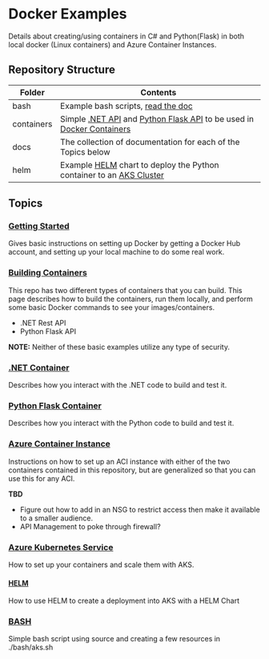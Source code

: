 # Docker Examples

Details about creating/using containers in C# and Python(Flask) in both local docker (Linux 
containers) and Azure Container Instances. 

## Repository Structure

|Folder|Contents|
|-----|------|
|bash|Example bash scripts, [read the doc](./docs/Bash.md)|
|containers|Simple [.NET API](./docs/DotNet.md) and [Python Flask API](./docs/Python.md) to be used in [Docker Containers](./docs/Containers.md)|
|docs|The collection of documentation for each of the Topics below|
|helm|Example [HELM](./docs/Helm.md) chart to deploy the Python container to an [AKS Cluster](./docs/AKS.md)|


## Topics


### [Getting Started](./docs/GetStarted.md)
Gives basic instructions on setting up Docker by getting a Docker Hub account, and setting up your local machine to do some real work. 

### [Building Containers](./docs/Containers.md)
This repo has two different types of containers that you can build. This page describes how to build the containers, run them locally, and perform some basic Docker commands to see your images/containers.

- .NET Rest API
- Python Flask API

<b>NOTE:</b> Neither of these basic examples utilize any type of security. 

### [.NET Container](./docs/DotNet.md)
Describes how you interact with the .NET code to build and test it.

### [Python Flask Container](./docs/Python.md)
Describes how you interact with the Python code to build and test it.

### [Azure Container Instance](./docs/ACI.md)
Instructions on how to set up an ACI instance with either of the two containers contained in this repository, but are generalized so that you can use this for any ACI. 

<b>TBD</b> 
- Figure out how to add in an NSG to restrict access then make it available to a smaller audience.
- API Management to poke through firewall? 

### [Azure Kubernetes Service](./docs/AKS.md)
How to set up your containers and scale them with AKS. 

#### [HELM](./docs/Helm.md)
How to use HELM to create a deployment into AKS with a HELM Chart

### [BASH](./docs/Bash.md)
Simple bash script using source and creating a few resources in ./bash/aks.sh